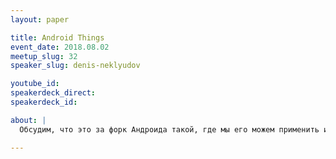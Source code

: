```yaml
---
layout: paper

title: Android Things
event_date: 2018.08.02
meetup_slug: 32
speaker_slug: denis-neklyudov

youtube_id:
speakerdeck_direct:
speakerdeck_id:

about: |
  Обсудим, что это за форк Андроида такой, где мы его можем применить и как. Порассуждаем, что вообще Google хочет от интернета вещей

---
```

